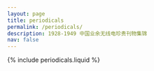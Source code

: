 ```yaml
---
layout: page
title: periodicals
permalink: /periodicals/
description: 1928-1949 中国业余无线电珍贵刊物集锦
nav: false
---
```


{% include periodicals.liquid %}
